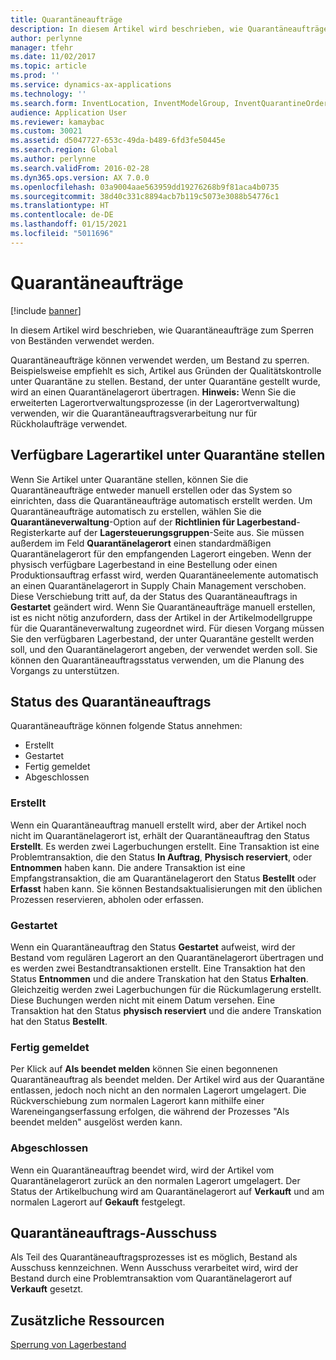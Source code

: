```yaml
---
title: Quarantäneaufträge
description: In diesem Artikel wird beschrieben, wie Quarantäneaufträge zum Sperren von Beständen verwendet werden.
author: perlynne
manager: tfehr
ms.date: 11/02/2017
ms.topic: article
ms.prod: ''
ms.service: dynamics-ax-applications
ms.technology: ''
ms.search.form: InventLocation, InventModelGroup, InventQuarantineOrder, InventQuarantineParmEnd, InventQuarantineParmReportFinished, InventQuarantineParmStartUp, InventTrans
audience: Application User
ms.reviewer: kamaybac
ms.custom: 30021
ms.assetid: d5047727-653c-49da-b489-6fd3fe50445e
ms.search.region: Global
ms.author: perlynne
ms.search.validFrom: 2016-02-28
ms.dyn365.ops.version: AX 7.0.0
ms.openlocfilehash: 03a9004aae563959dd19276268b9f81aca4b0735
ms.sourcegitcommit: 38d40c331c8894acb7b119c5073e3088b54776c1
ms.translationtype: HT
ms.contentlocale: de-DE
ms.lasthandoff: 01/15/2021
ms.locfileid: "5011696"
---
```

# <a name="quarantine-orders"></a>Quarantäneaufträge

[!include [banner](../includes/banner.md)]

In diesem Artikel wird beschrieben, wie Quarantäneaufträge zum Sperren von Beständen verwendet werden.

Quarantäneaufträge können verwendet werden, um Bestand zu sperren. Beispielsweise empfiehlt es sich, Artikel aus Gründen der Qualitätskontrolle unter Quarantäne zu stellen. Bestand, der unter Quarantäne gestellt wurde, wird an einen Quarantänelagerort übertragen. **Hinweis:** Wenn Sie die erweiterten Lagerortverwaltungsprozesse (in der Lagerortverwaltung) verwenden, wir die Quarantäneauftragsverarbeitung nur für Rückholaufträge verwendet.

## <a name="quarantine-on-hand-inventory-items"></a>Verfügbare Lagerartikel unter Quarantäne stellen
Wenn Sie Artikel unter Quarantäne stellen, können Sie die Quarantäneaufträge entweder manuell erstellen oder das System so einrichten, dass die Quarantäneaufträge automatisch erstellt werden. Um Quarantäneaufträge automatisch zu erstellen, wählen Sie die **Quarantäneverwaltung**-Option auf der **Richtlinien für Lagerbestand**-Registerkarte auf der **Lagersteuerungsgruppen**-Seite aus. Sie müssen außerdem im Feld **Quarantänelagerort** einen standardmäßigen Quarantänelagerort für den empfangenden Lagerort eingeben. Wenn der physisch verfügbare Lagerbestand in eine Bestellung oder einen Produktionsauftrag erfasst wird, werden Quarantäneelemente automatisch an einen Quarantänelagerort in Supply Chain Management verschoben. Diese Verschiebung tritt auf, da der Status des Quarantäneauftrags in **Gestartet** geändert wird. Wenn Sie Quarantäneaufträge manuell erstellen, ist es nicht nötig anzufordern, dass der Artikel in der Artikelmodellgruppe für die Quarantäneverwaltung zugeordnet wird. Für diesen Vorgang müssen Sie den verfügbaren Lagerbestand, der unter Quarantäne gestellt werden soll, und den Quarantänelagerort angeben, der verwendet werden soll. Sie können den Quarantäneauftragsstatus verwenden, um die Planung des Vorgangs zu unterstützen.

## <a name="quarantine-order-statuses"></a>Status des Quarantäneauftrags
Quarantäneaufträge können folgende Status annehmen:

-   Erstellt
-   Gestartet
-   Fertig gemeldet
-   Abgeschlossen

### <a name="created"></a>Erstellt

Wenn ein Quarantäneauftrag manuell erstellt wird, aber der Artikel noch nicht im Quarantänelagerort ist, erhält der Quarantäneauftrag den Status **Erstellt**. Es werden zwei Lagerbuchungen erstellt. Eine Transaktion ist eine Problemtransaktion, die den Status **In Auftrag**, **Physisch reserviert**, oder **Entnommen** haben kann. Die andere Transaktion ist eine Empfangstransaktion, die am Quarantänelagerort den Status **Bestellt** oder **Erfasst** haben kann. Sie können Bestandsaktualisierungen mit den üblichen Prozessen reservieren, abholen oder erfassen.

### <a name="started"></a>Gestartet

Wenn ein Quarantäneauftrag den Status **Gestartet** aufweist, wird der Bestand vom regulären Lagerort an den Quarantänelagerort übertragen und es werden zwei Bestandtransaktionen erstellt. Eine Transaktion hat den Status **Entnommen** und die andere Transkation hat den Status **Erhalten**. Gleichzeitig werden zwei Lagerbuchungen für die Rückumlagerung erstellt. Diese Buchungen werden nicht mit einem Datum versehen. Eine Transaktion hat den Status **physisch reserviert** und die andere Transkation hat den Status **Bestellt**.

### <a name="reported-as-finished"></a>Fertig gemeldet

Per Klick auf **Als beendet melden** können Sie einen begonnenen Quarantäneauftrag als beendet melden. Der Artikel wird aus der Quarantäne entlassen, jedoch noch nicht an den normalen Lagerort umgelagert. Die Rückverschiebung zum normalen Lagerort kann mithilfe einer Wareneingangserfassung erfolgen, die während der Prozesses "Als beendet melden" ausgelöst werden kann.

### <a name="ended"></a>Abgeschlossen

Wenn ein Quarantäneauftrag beendet wird, wird der Artikel vom Quarantänelagerort zurück an den normalen Lagerort umgelagert. Der Status der Artikelbuchung wird am Quarantänelagerort auf **Verkauft** und am normalen Lagerort auf **Gekauft** festgelegt.

## <a name="quarantine-order-scrap"></a>Quarantäneauftrags-Ausschuss
Als Teil des Quarantäneauftragsprozesses ist es möglich, Bestand als Ausschuss kennzeichnen. Wenn Ausschuss verarbeitet wird, wird der Bestand durch eine Problemtransaktion vom Quarantänelagerort auf **Verkauft** gesetzt.

<a name="additional-resources"></a>Zusätzliche Ressourcen
--------

[Sperrung von Lagerbestand](inventory-blocking.md)
